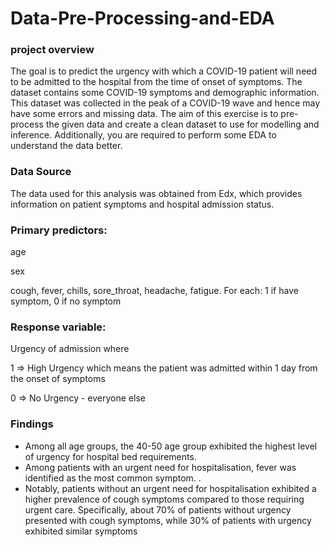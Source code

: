 # Data-Pre-Processing-and-EDA

### project overview
The goal is to predict the urgency with which a COVID-19 patient will need to be admitted to the hospital from the time of onset of symptoms. The dataset contains some COVID-19 symptoms and demographic information.  This dataset was collected in the peak of a COVID-19 wave and hence may have some errors and missing data. The aim of this exercise is to pre-process the given data and create a clean dataset to use for modelling and inference. Additionally, you are required to perform some EDA to understand the data better. 

### Data Source
The data used for this analysis was obtained from Edx, which provides information on patient symptoms and hospital admission status.

### Primary predictors:

age 

sex

cough, fever, chills, sore_throat, headache, fatigue. For each: 1 if have symptom, 0 if no symptom 

### Response variable:  
Urgency of admission where 

1 => High Urgency which means the patient was admitted within 1 day from the onset of symptoms

0 => No Urgency - everyone else
### Findings 
- Among all age groups, the 40-50 age group exhibited the highest level of urgency for hospital bed requirements. 
- Among patients with an urgent need for hospitalisation, fever was identified as the most common symptom. .
- Notably, patients without an urgent need for hospitalisation exhibited a higher prevalence of cough symptoms compared to those requiring urgent care. Specifically, about 70% of patients without urgency presented with cough symptoms, while 30% of patients with urgency exhibited similar symptoms
